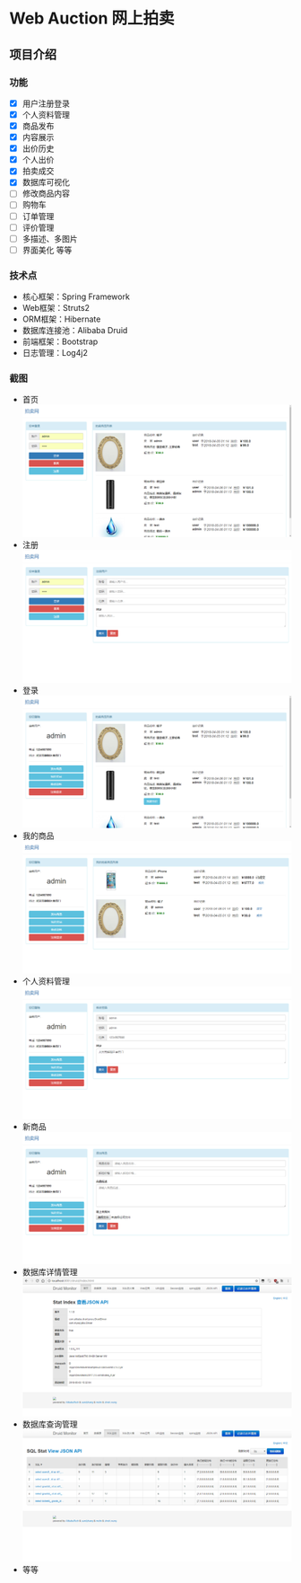 # Web Auction 网上拍卖

## 项目介绍

### 功能

- [x] 用户注册登录
- [x] 个人资料管理
- [x] 商品发布
- [x] 内容展示
- [x] 出价历史
- [x] 个人出价
- [x] 拍卖成交
- [x] 数据库可视化
- [ ] 修改商品内容
- [ ] 购物车
- [ ] 订单管理
- [ ] 评价管理
- [ ] 多描述、多图片
- [ ] 界面美化
等等

### 技术点
- 核心框架：Spring Framework
- Web框架：Struts2
- ORM框架：Hibernate
- 数据库连接池：Alibaba Druid
- 前端框架：Bootstrap
- 日志管理：Log4j2

### 截图
- 首页
![首页](img/index.png)
- 注册
![注册](img/reg.png)
- 登录
![登录](img/login.png)
- 我的商品
![我的商品](img/my.png)
- 个人资料管理
![个人资料管理](img/myself.png)
- 新商品
![新商品](img/new.png)
- 数据库详情管理
![数据库详情管理](img/druid.png)
- 数据库查询管理
![数据库查询管理](img/druid_sql.png)
- 等等